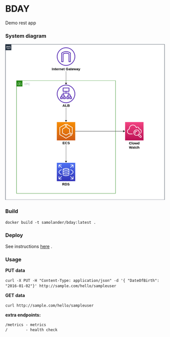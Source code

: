 # BDAY
Demo rest app

### System diagram
![diagram](images/diagram.png)

### Build
```docker build -t samolander/bday:latest . ```
### Deploy  
See instructions [here](terraform/README.md) .
### Usage
**PUT data**

```curl -X PUT -H "Content-Type: application/json" -d '{ "DateOfBirth": "2016-01-02"}' http://sample.com/hello/sampleuser```

**GET data**

```curl http://sample.com/hello/sampleuser```

**extra endpoints:**

```
/metrics - metrics
/        - health check
```
